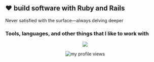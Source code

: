 ## :heart: build software with Ruby and Rails

Never satisfied with the surface—always delving deeper

<h3>Tools, languages, and other things that I like to work with</h3>
<p align="center">
  <a href="https://skillicons.dev">
    <img src="https://skillicons.dev/icons?i=ruby,html,js,ts,react,remix,nextjs,astro,svelte,css,tailwind,graphql,apollo,nodejs,nestjs,docker,terraform,bun,pnpm,npm,vite,vitest,git,github,supabase,neovim,webstorm,figma" />
  </a>
</p>

<!--
<p align="center">&nbsp;<img align="center" src="snake.svg" alt="my github stats in game" /></p>
-->

<p align="center"> <img src="https://komarev.com/ghpvc/?username=rovetz&label=Profile%20views&color=brightgreen&style=flat" alt="my profile views" /></p>

<!--
**rovetz/rovetz** is a ✨ _special_ ✨ repository because its `README.md` (this file) appears on your GitHub profile.

Here are some ideas to get you started:

- 🔭 I’m currently working on ...
- 🌱 I’m currently learning ...
- 👯 I’m looking to collaborate on ...
- 🤔 I’m looking for help with ...
- 💬 Ask me about ...
- 📫 How to reach me: ...
- 😄 Pronouns: ...
- ⚡ Fun fact: ...
-->
